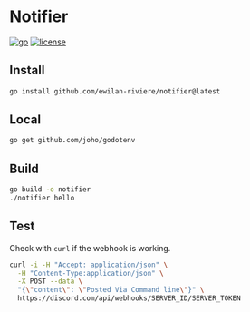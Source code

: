 # Notifier

[![go][go-version-src]][go-version-href]
[![license][license-src]][license-href]

[go-version-src]: https://img.shields.io/static/v1?style=flat-square&label=Go&message=v1.20&color=00ADD8&logo=go&logoColor=ffffff&labelColor=18181b
[go-version-href]: https://go.dev/
[license-src]: https://img.shields.io/github/license/kiwilan/php-rss.svg?style=flat-square&colorA=18181B&colorB=00ADD8
[license-href]: https://github.com/kiwilan/php-rss/blob/main/README.md

## Install

```bash
go install github.com/ewilan-riviere/notifier@latest
```

## Local

```bash
go get github.com/joho/godotenv
```

## Build

```bash
go build -o notifier
./notifier hello
```

## Test

Check with `curl` if the webhook is working.

```bash
curl -i -H "Accept: application/json" \
  -H "Content-Type:application/json" \
  -X POST --data \
  "{\"content\": \"Posted Via Command line\"}" \
  https://discord.com/api/webhooks/SERVER_ID/SERVER_TOKEN
```
